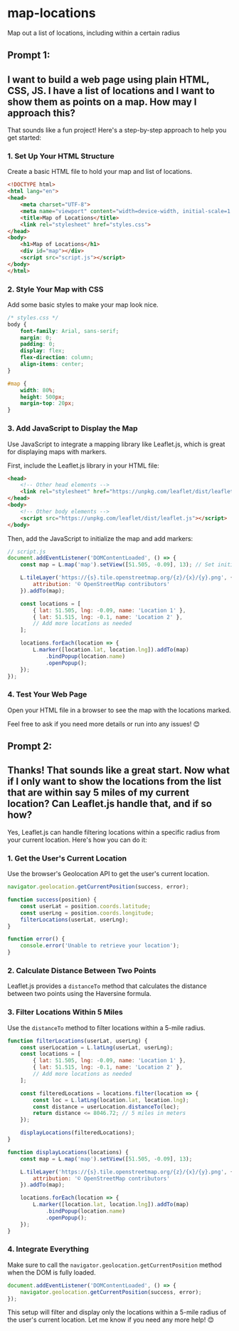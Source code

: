 # map-locations
Map out a list of locations, including within a certain radius

## Prompt 1:
I want to build a web page using plain HTML, CSS, JS. 
I have a list of locations and I want to show them as points on a map. 
How may I approach this?
---

That sounds like a fun project! Here's a step-by-step approach to help you get started:

### 1. **Set Up Your HTML Structure**
Create a basic HTML file to hold your map and list of locations.

```html
<!DOCTYPE html>
<html lang="en">
<head>
    <meta charset="UTF-8">
    <meta name="viewport" content="width=device-width, initial-scale=1.0">
    <title>Map of Locations</title>
    <link rel="stylesheet" href="styles.css">
</head>
<body>
    <h1>Map of Locations</h1>
    <div id="map"></div>
    <script src="script.js"></script>
</body>
</html>
```

### 2. **Style Your Map with CSS**
Add some basic styles to make your map look nice.

```css
/* styles.css */
body {
    font-family: Arial, sans-serif;
    margin: 0;
    padding: 0;
    display: flex;
    flex-direction: column;
    align-items: center;
}

#map {
    width: 80%;
    height: 500px;
    margin-top: 20px;
}
```

### 3. **Add JavaScript to Display the Map**
Use JavaScript to integrate a mapping library like Leaflet.js, which is great for displaying maps with markers.

First, include the Leaflet.js library in your HTML file:

```html
<head>
    <!-- Other head elements -->
    <link rel="stylesheet" href="https://unpkg.com/leaflet/dist/leaflet.css" />
</head>
<body>
    <!-- Other body elements -->
    <script src="https://unpkg.com/leaflet/dist/leaflet.js"></script>
</body>
```

Then, add the JavaScript to initialize the map and add markers:

```javascript
// script.js
document.addEventListener('DOMContentLoaded', () => {
    const map = L.map('map').setView([51.505, -0.09], 13); // Set initial view to a specific location

    L.tileLayer('https://{s}.tile.openstreetmap.org/{z}/{x}/{y}.png', {
        attribution: '© OpenStreetMap contributors'
    }).addTo(map);

    const locations = [
        { lat: 51.505, lng: -0.09, name: 'Location 1' },
        { lat: 51.515, lng: -0.1, name: 'Location 2' },
        // Add more locations as needed
    ];

    locations.forEach(location => {
        L.marker([location.lat, location.lng]).addTo(map)
            .bindPopup(location.name)
            .openPopup();
    });
});
```

### 4. **Test Your Web Page**
Open your HTML file in a browser to see the map with the locations marked.

Feel free to ask if you need more details or run into any issues! 😊


## Prompt 2:
Thanks! That sounds like a great start. 
Now what if I only want to show the locations from the list that are within say 5 miles of my current location? 
Can Leaflet.js handle that, and if so how?
---

Yes, Leaflet.js can handle filtering locations within a specific radius from your current location. Here's how you can do it:

### 1. **Get the User's Current Location**
Use the browser's Geolocation API to get the user's current location.

```javascript
navigator.geolocation.getCurrentPosition(success, error);

function success(position) {
    const userLat = position.coords.latitude;
    const userLng = position.coords.longitude;
    filterLocations(userLat, userLng);
}

function error() {
    console.error('Unable to retrieve your location');
}
```

### 2. **Calculate Distance Between Two Points**
Leaflet.js provides a `distanceTo` method that calculates the distance between two points using the Haversine formula.

### 3. **Filter Locations Within 5 Miles**
Use the `distanceTo` method to filter locations within a 5-mile radius.

```javascript
function filterLocations(userLat, userLng) {
    const userLocation = L.latLng(userLat, userLng);
    const locations = [
        { lat: 51.505, lng: -0.09, name: 'Location 1' },
        { lat: 51.515, lng: -0.1, name: 'Location 2' },
        // Add more locations as needed
    ];

    const filteredLocations = locations.filter(location => {
        const loc = L.latLng(location.lat, location.lng);
        const distance = userLocation.distanceTo(loc);
        return distance <= 8046.72; // 5 miles in meters
    });

    displayLocations(filteredLocations);
}

function displayLocations(locations) {
    const map = L.map('map').setView([51.505, -0.09], 13);

    L.tileLayer('https://{s}.tile.openstreetmap.org/{z}/{x}/{y}.png', {
        attribution: '© OpenStreetMap contributors'
    }).addTo(map);

    locations.forEach(location => {
        L.marker([location.lat, location.lng]).addTo(map)
            .bindPopup(location.name)
            .openPopup();
    });
}
```

### 4. **Integrate Everything**
Make sure to call the `navigator.geolocation.getCurrentPosition` method when the DOM is fully loaded.

```javascript
document.addEventListener('DOMContentLoaded', () => {
    navigator.geolocation.getCurrentPosition(success, error);
});
```

This setup will filter and display only the locations within a 5-mile radius of the user's current location. Let me know if you need any more help! 😊
